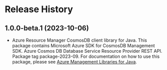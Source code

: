 # Release History

## 1.0.0-beta.1 (2023-10-06)

- Azure Resource Manager CosmosDB client library for Java. This package contains Microsoft Azure SDK for CosmosDB Management SDK. Azure Cosmos DB Database Service Resource Provider REST API. Package tag package-2023-09. For documentation on how to use this package, please see [Azure Management Libraries for Java](https://aka.ms/azsdk/java/mgmt).
